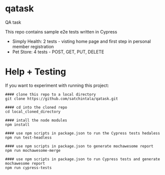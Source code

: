 # qatask
QA task

This repo contains sample e2e tests written in Cypress
* Simply Health: 2 tests - visting home page and first step in personal member registration
* Pet Store: 4 tests - POST, GET, PUT, DELETE

#  Help + Testing #

If you want to experiment with running this project:
```
#### clone this repo to a local directory
git clone https://github.com/satchintala/qatask.git

#### cd into the cloned repo
cd local_cloned_directory
  
#### intall the node modules
npm install

#### use npm scripts in package.json to run the Cypress tests hedaless
npm run test-headless

#### use npm scripts in package.json to generate mochawesome report
npm run mochawesome-merge
        
#### use npm scripts in package.json to run Cypress tests and generate mochawesome report
npm run cypress-tests
```
